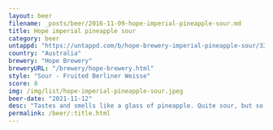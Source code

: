 ```yaml
---
layout: beer
filename: _posts/beer/2016-11-09-hope-imperial-pineapple-sour.md
title: Hope imperial pineapple sour
category: beer
untappd: "https://untappd.com/b/hope-brewery-imperial-pineapple-sour/3326606"
country: "Australia"
brewery: "Hope Brewery"
breweryURL: "/brewery/hope-brewery.html"
style: "Sour - Fruited Berliner Weisse"
score: 8
img: /img/list/hope-imperial-pineapple-sour.jpeg
beer-date: "2021-11-12"
desc: "Tastes and smells like a glass of pineapple. Quite sour, but so is the fruit"
permalink: /beer/:title.html
---
```

